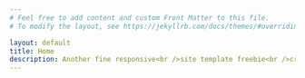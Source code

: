 ```yaml
---
# Feel free to add content and custom Front Matter to this file.
# To modify the layout, see https://jekyllrb.com/docs/themes/#overriding-theme-defaults

layout: default
title: Home
description: Another fine responsive<br />site template freebie<br />crafted by <a href="http://html5up.net">HTML5 UP</a>.
---
```


